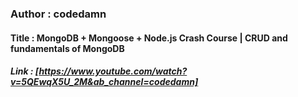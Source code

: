 ### Author : codedamn

#### Title : MongoDB + Mongoose + Node.js Crash Course | CRUD and fundamentals of MongoDB

##### Link : [https://www.youtube.com/watch?v=5QEwqX5U_2M&ab_channel=codedamn]
